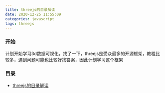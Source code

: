 ```yaml
---
title: threejs的目录解读
date: 2020-12-25 11:55:09
categories: javascript
tags: threejs
---
```


### 开始

计划开始学习3d数据可视化，找了一下，threejs是受众最多的开源框架，教程比较多，遇到问题可能也比较好找答案，因此计划学习这个框架

### 目录

- [threejs的目录解读](/2020/threejs/01/)
